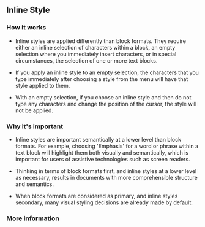 ## Inline Style

### How it works

* Inline styles are applied differently than block formats. They require either
an inline selection of characters within a block, an empty selection where you
immediately insert characters, or in special circumstances, the selection of one
or more text blocks.

* If you apply an inline style to an empty selection, the characters that you type
immediately after choosing a style from the menu will have that style applied to
them.

* With an empty selection, if you choose an inline style and then do not type any
characters and change the position of the cursor, the style will not be applied.

### Why it's important

* Inline styles are important semantically at a lower level than block formats.
For example, choosing 'Emphasis' for a word or phrase within a text block will
highlight them both visually and semantically, which is important for users of
assistive technologies such as screen readers.

* Thinking in terms of block formats first, and inline styles at a lower level
as necessary, results in documents with more comprehensible structure and semantics.

* When block formats are considered as primary, and inline styles secondary, many
visual styling decisions are already made by default.

### More information
